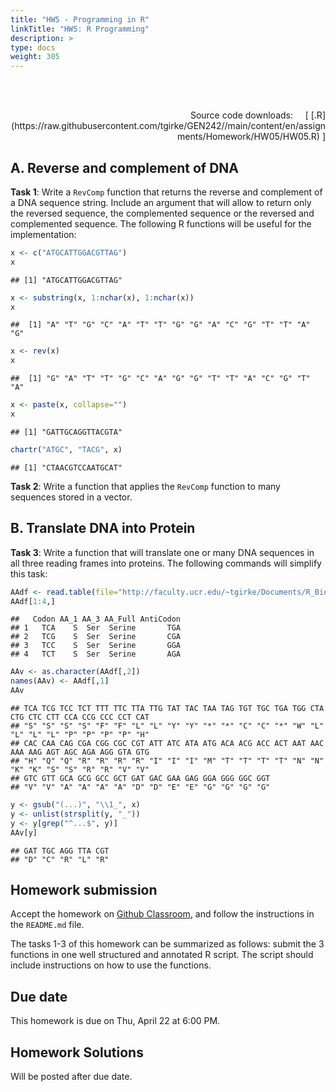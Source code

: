 ```yaml
---
title: "HW5 - Programming in R"
linkTitle: "HW5: R Programming"
description: >
type: docs
weight: 305
---
```


<br></br>

<div style="text-align: right"> 
Source code downloads: &nbsp; &nbsp;
[ [.R](https://raw.githubusercontent.com/tgirke/GEN242//main/content/en/assignments/Homework/HW05/HW05.R) ]
</div>

## A. Reverse and complement of DNA

__Task 1__: Write a `RevComp` function that returns the reverse and complement of a DNA sequence string. Include an argument that will allow to return only the reversed sequence, the complemented sequence or the reversed and complemented sequence. The following R functions will be useful for the implementation: 


```r
x <- c("ATGCATTGGACGTTAG")  
x
```

```
## [1] "ATGCATTGGACGTTAG"
```

```r
x <- substring(x, 1:nchar(x), 1:nchar(x)) 
x
```

```
##  [1] "A" "T" "G" "C" "A" "T" "T" "G" "G" "A" "C" "G" "T" "T" "A" "G"
```

```r
x <- rev(x) 
x
```

```
##  [1] "G" "A" "T" "T" "G" "C" "A" "G" "G" "T" "T" "A" "C" "G" "T" "A"
```

```r
x <- paste(x, collapse="")
x
```

```
## [1] "GATTGCAGGTTACGTA"
```

```r
chartr("ATGC", "TACG", x) 
```

```
## [1] "CTAACGTCCAATGCAT"
```

__Task 2__: Write a function that applies the `RevComp` function to many sequences stored in a vector.

## B. Translate DNA into Protein

__Task 3__: Write a function that will translate one or many DNA sequences in all three reading frames into proteins. The following commands will simplify this task:


```r
AAdf <- read.table(file="http://faculty.ucr.edu/~tgirke/Documents/R_BioCond/My_R_Scripts/AA.txt", header=TRUE, sep="\t") 
AAdf[1:4,]
```

```
##   Codon AA_1 AA_3 AA_Full AntiCodon
## 1   TCA    S  Ser  Serine       TGA
## 2   TCG    S  Ser  Serine       CGA
## 3   TCC    S  Ser  Serine       GGA
## 4   TCT    S  Ser  Serine       AGA
```

```r
AAv <- as.character(AAdf[,2]) 
names(AAv) <- AAdf[,1] 
AAv
```

```
## TCA TCG TCC TCT TTT TTC TTA TTG TAT TAC TAA TAG TGT TGC TGA TGG CTA CTG CTC CTT CCA CCG CCC CCT CAT 
## "S" "S" "S" "S" "F" "F" "L" "L" "Y" "Y" "*" "*" "C" "C" "*" "W" "L" "L" "L" "L" "P" "P" "P" "P" "H" 
## CAC CAA CAG CGA CGG CGC CGT ATT ATC ATA ATG ACA ACG ACC ACT AAT AAC AAA AAG AGT AGC AGA AGG GTA GTG 
## "H" "Q" "Q" "R" "R" "R" "R" "I" "I" "I" "M" "T" "T" "T" "T" "N" "N" "K" "K" "S" "S" "R" "R" "V" "V" 
## GTC GTT GCA GCG GCC GCT GAT GAC GAA GAG GGA GGG GGC GGT 
## "V" "V" "A" "A" "A" "A" "D" "D" "E" "E" "G" "G" "G" "G"
```

```r
y <- gsub("(...)", "\\1_", x) 
y <- unlist(strsplit(y, "_")) 
y <- y[grep("^...$", y)] 
AAv[y] 
```

```
## GAT TGC AGG TTA CGT 
## "D" "C" "R" "L" "R"
```

## Homework submission

Accept the homework on [Github Classroom](https://classroom.github.com/a/5BpGYGxO), and follow the instructions in the `README.md` file.

The tasks 1-3 of this homework can be summarized as follows: submit the 3 functions in one well structured and annotated R script. The script should include instructions on how to use the functions.


## Due date

This homework is due on Thu, April 22 at 6:00 PM.

## Homework Solutions

Will be posted after due date.




